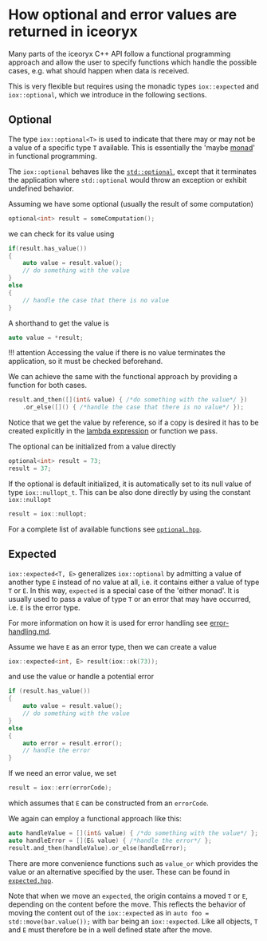 # How optional and error values are returned in iceoryx

Many parts of the iceoryx C++ API follow a functional programming approach and allow the user to specify functions
which handle the possible cases, e.g. what should happen when data is received.

This is very flexible but requires using the monadic types `iox::expected` and `iox::optional`, which we
introduce in the following sections.

## Optional

The type `iox::optional<T>` is used to indicate that there may or may not be a value of a specific type `T`
available. This is essentially the 'maybe [monad](https://en.wikipedia.org/wiki/Monad_%28functional_programming%29)' in
functional programming.

The `iox::optional` behaves like the [`std::optional`](https://en.cppreference.com/w/cpp/utility/optional),
except that it terminates the application where `std::optional` would throw an exception or exhibit undefined behavior.

Assuming we have some optional (usually the result of some computation)

```cpp
optional<int> result = someComputation();
```

we can check for its value using

```cpp
if(result.has_value())
{
    auto value = result.value();
    // do something with the value
}
else
{
    // handle the case that there is no value
}
```

A shorthand to get the value is

```cpp
auto value = *result;
```

!!! attention
    Accessing the value if there is no value terminates the application, so it must be checked beforehand.

We can achieve the same with the functional approach by providing a function for both cases.

```cpp
result.and_then([](int& value) { /*do something with the value*/ })
    .or_else([]() { /*handle the case that there is no value*/ });
```

Notice that we get the value by reference, so if a copy is desired it has to be created explicitly in the
[lambda expression](https://en.wikipedia.org/wiki/Anonymous_function#C++_%28since_C++11%29) or function we pass.

The optional can be initialized from a value directly

```cpp
optional<int> result = 73;
result = 37;
```

If the optional is default initialized, it is automatically set to its null value of type `iox::nullopt_t`.
This can be also done directly by using the constant `iox::nullopt`

```cpp
result = iox::nullopt;
```

For a complete list of available functions see
[`optional.hpp`](https://github.com/eclipse-iceoryx/iceoryx/blob/v3.0.0/iceoryx_hoofs/vocabulary/include/iox/optional.hpp).


## Expected

`iox::expected<T, E>` generalizes `iox::optional` by admitting a value of another type `E` instead of
no value at all, i.e. it contains either a value of type `T` or `E`. In this way, `expected` is a special case of
the 'either monad'. It is usually used to pass a value of type `T` or an error that may have occurred, i.e. `E` is the
error type.

For more information on how it is used for error handling see
[error-handling.md](https://github.com/eclipse-iceoryx/iceoryx/blob/v3.0.0/doc/design/error-handling.md).

Assume we have `E` as an error type, then we can create a value

```cpp
iox::expected<int, E> result(iox::ok(73));
```

and use the value or handle a potential error

```cpp
if (result.has_value())
{
    auto value = result.value();
    // do something with the value
}
else
{
    auto error = result.error();
    // handle the error
}
```

If we need an error value, we set

```cpp
result = iox::err(errorCode);
```

which assumes that `E` can be constructed from an `errorCode`.

We again can employ a functional approach like this:

```cpp
auto handleValue = [](int& value) { /*do something with the value*/ };
auto handleError = [](E& value) { /*handle the error*/ };
result.and_then(handleValue).or_else(handleError);
```

There are more convenience functions such as `value_or` which provides the value or an alternative specified by the
user. These can be found in
[`expected.hpp`](https://github.com/eclipse-iceoryx/iceoryx/blob/v3.0.0/iceoryx_hoofs/vocabulary/include/iox/expected.hpp).

Note that when we move an `expected`, the origin contains a moved `T` or `E`, depending on the content before the move.
This reflects the behavior of moving the content out of the `iox::expected` as in
`auto foo = std::move(bar.value());` with `bar` being an `iox::expected`.
Like all objects, `T` and `E` must therefore be in a well defined state after the move.
